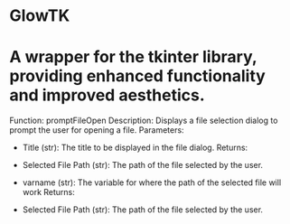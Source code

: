 # GlowTK
# A wrapper for the tkinter library, providing enhanced functionality and improved aesthetics.

Function: promptFileOpen
Description: Displays a file selection dialog to prompt the user for opening a file.
Parameters:
- Title (str): The title to be displayed in the file dialog.
Returns:
- Selected File Path (str): The path of the file selected by the user.

- varname (str): The variable for where the path of the selected file will work
  Returns:
- Selected File Path (str): The path of the file selected by the user.
